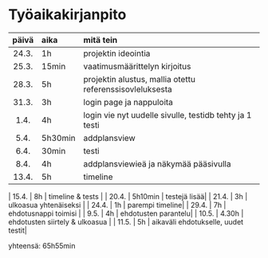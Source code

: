 # Työaikakirjanpito

| päivä | aika    | mitä tein                                                |
| :---: | :------ | :------------------------------------------------------- |
| 24.3. | 1h      | projektin ideointia                                      |
| 25.3. | 15min   | vaatimusmäärittelyn kirjoitus                            |
| 28.3. | 5h      | projektin alustus, mallia otettu referenssisovleluksesta |
| 31.3. | 3h      | login page ja nappuloita                                 |
| 1.4.  | 4h      | login vie nyt uudelle sivulle, testidb tehty ja 1 testi  |
| 5.4.  | 5h30min | addplansview                                             |
| 6.4.  | 30min   | testi                                                    |
| 8.4.  | 4h      | addplansviewieä ja näkymää pääsivulla                    |
| 13.4. | 5h      | timeline                                                 |

| 15.4. | 8h | timeline & tests |
| 20.4. | 5h10min | testejä lisää|
| 21.4. | 3h | ulkoasua yhtenäiseksi |
| 24.4. | 1h | parempi timeline|
| 29.4. | 7h | ehdotusnappi toimisi |
| 9.5. | 4h | ehdotusten parantelu|
| 10.5. | 4.30h | ehdotusten siirtely & ulkoasua |
| 11.5. | 5h | aikaväli ehdotukselle, uudet testit|

yhteensä: 65h55min
